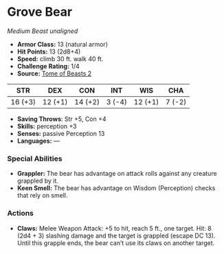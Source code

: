 # Grove Bear

*Medium* *Beast* *unaligned*

- **Armor Class:** 13 (natural armor)
- **Hit Points:** 13 (2d8+4)
- **Speed:** climb 30 ft. walk 40 ft.
- **Challenge Rating:** 1/4
- **Source:** [Tome of Beasts 2](https://koboldpress.com/kpstore/product/tome-of-beasts-2-for-5th-edition/)

| STR | DEX | CON | INT | WIS | CHA |
| --- | --- | --- | --- | --- | --- |
| 16 (+3) | 12 (+1) | 14 (+2) | 3 (-4) | 12 (+1) | 7 (-2) |

- **Saving Throws**: Str +5, Con +4
- **Skills:** perception +3
- **Senses:** passive Perception 13
- **Languages:** —
### Special Abilities
- **Grappler:** The bear has advantage on attack rolls against any creature grappled by it.
- **Keen Smell:** The bear has advantage on Wisdom (Perception) checks that rely on smell.
### Actions
- **Claws:** Melee Weapon Attack: +5 to hit, reach 5 ft., one target. Hit: 8 (2d4 + 3) slashing damage and the target is grappled (escape DC 13). Until this grapple ends, the bear can’t use its claws on another target.
